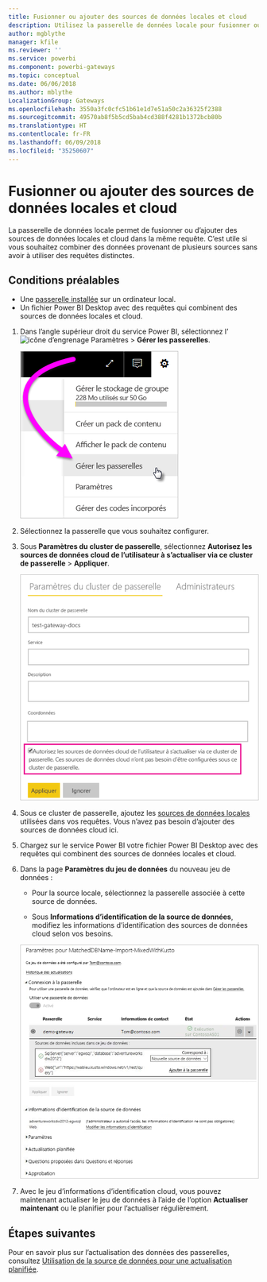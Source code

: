 ```yaml
---
title: Fusionner ou ajouter des sources de données locales et cloud
description: Utilisez la passerelle de données locale pour fusionner ou ajouter des sources de données locales et cloud dans la même requête.
author: mgblythe
manager: kfile
ms.reviewer: ''
ms.service: powerbi
ms.component: powerbi-gateways
ms.topic: conceptual
ms.date: 06/06/2018
ms.author: mblythe
LocalizationGroup: Gateways
ms.openlocfilehash: 3550a3fc0cfc51b61e1d7e51a50c2a36325f2388
ms.sourcegitcommit: 49570ab8f5b5cd5bab4cd388f4281b1372bcb80b
ms.translationtype: HT
ms.contentlocale: fr-FR
ms.lasthandoff: 06/09/2018
ms.locfileid: "35250607"
---
```

# <a name="merge-or-append-on-premises-and-cloud-data-sources"></a>Fusionner ou ajouter des sources de données locales et cloud

La passerelle de données locale permet de fusionner ou d’ajouter des sources de données locales et cloud dans la même requête. C’est utile si vous souhaitez combiner des données provenant de plusieurs sources sans avoir à utiliser des requêtes distinctes.

## <a name="prerequisites"></a>Conditions préalables

- Une [passerelle installée](service-gateway-install.md) sur un ordinateur local.
- Un fichier Power BI Desktop avec des requêtes qui combinent des sources de données locales et cloud.

1. Dans l’angle supérieur droit du service Power BI, sélectionnez l’![icône d’engrenage Paramètres](media/service-gateway-mashup-on-premises-cloud/icon-gear.png) > **Gérer les passerelles**.

    ![Gérer les passerelles](media/service-gateway-mashup-on-premises-cloud/manage-gateways.png)

2. Sélectionnez la passerelle que vous souhaitez configurer.

3. Sous **Paramètres du cluster de passerelle**, sélectionnez **Autorisez les sources de données cloud de l’utilisateur à s’actualiser via ce cluster de passerelle** > **Appliquer**.

    ![Actualisation via ce cluster de passerelle](media/service-gateway-mashup-on-premises-cloud/refresh-gateway-cluster.png)

4. Sous ce cluster de passerelle, ajoutez les [sources de données locales](service-gateway-enterprise-manage-scheduled-refresh.md#add-a-data-source) utilisées dans vos requêtes. Vous n’avez pas besoin d’ajouter des sources de données cloud ici.

4. Chargez sur le service Power BI votre fichier Power BI Desktop avec des requêtes qui combinent des sources de données locales et cloud.

5. Dans la page **Paramètres du jeu de données** du nouveau jeu de données :

    - Pour la source locale, sélectionnez la passerelle associée à cette source de données.

    - Sous **Informations d’identification de la source de données**, modifiez les informations d’identification des sources de données cloud selon vos besoins.

    ![Paramètres du jeu de données](media/service-gateway-mashup-on-premises-cloud/dataset-settings.png)

6. Avec le jeu d’informations d’identification cloud, vous pouvez maintenant actualiser le jeu de données à l’aide de l’option **Actualiser maintenant** ou le planifier pour l’actualiser régulièrement.


## <a name="next-steps"></a>Étapes suivantes

Pour en savoir plus sur l’actualisation des données des passerelles, consultez [Utilisation de la source de données pour une actualisation planifiée](service-gateway-enterprise-manage-scheduled-refresh.md#using-the-data-source-for-scheduled-refresh).